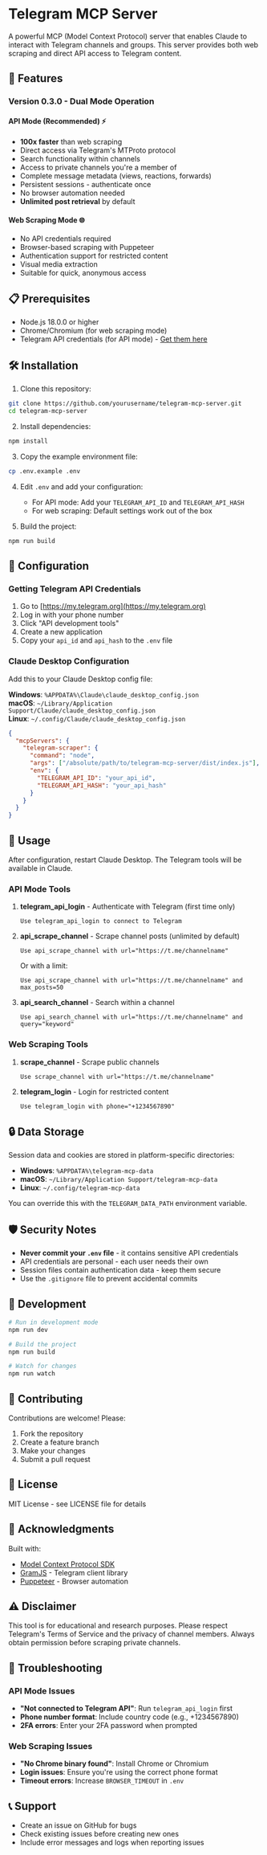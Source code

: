 # Telegram MCP Server

A powerful MCP (Model Context Protocol) server that enables Claude to interact with Telegram channels and groups. This server provides both web scraping and direct API access to Telegram content.

## 🚀 Features

### Version 0.3.0 - Dual Mode Operation

#### API Mode (Recommended) ⚡
- **100x faster** than web scraping
- Direct access via Telegram's MTProto protocol
- Search functionality within channels
- Access to private channels you're a member of
- Complete message metadata (views, reactions, forwards)
- Persistent sessions - authenticate once
- No browser automation needed
- **Unlimited post retrieval** by default

#### Web Scraping Mode 🌐
- No API credentials required
- Browser-based scraping with Puppeteer
- Authentication support for restricted content
- Visual media extraction
- Suitable for quick, anonymous access

## 📋 Prerequisites

- Node.js 18.0.0 or higher
- Chrome/Chromium (for web scraping mode)
- Telegram API credentials (for API mode) - [Get them here](https://my.telegram.org)

## 🛠️ Installation

1. Clone this repository:
```bash
git clone https://github.com/yourusername/telegram-mcp-server.git
cd telegram-mcp-server
```

2. Install dependencies:
```bash
npm install
```

3. Copy the example environment file:
```bash
cp .env.example .env
```

4. Edit `.env` and add your configuration:
   - For API mode: Add your `TELEGRAM_API_ID` and `TELEGRAM_API_HASH`
   - For web scraping: Default settings work out of the box

5. Build the project:
```bash
npm run build
```

## 🔧 Configuration

### Getting Telegram API Credentials

1. Go to [https://my.telegram.org](https://my.telegram.org)
2. Log in with your phone number
3. Click "API development tools"
4. Create a new application
5. Copy your `api_id` and `api_hash` to the `.env` file

### Claude Desktop Configuration

Add this to your Claude Desktop config file:

**Windows**: `%APPDATA%\Claude\claude_desktop_config.json`  
**macOS**: `~/Library/Application Support/Claude/claude_desktop_config.json`  
**Linux**: `~/.config/Claude/claude_desktop_config.json`

```json
{
  "mcpServers": {
    "telegram-scraper": {
      "command": "node",
      "args": ["/absolute/path/to/telegram-mcp-server/dist/index.js"],
      "env": {
        "TELEGRAM_API_ID": "your_api_id",
        "TELEGRAM_API_HASH": "your_api_hash"
      }
    }
  }
}
```

## 📖 Usage

After configuration, restart Claude Desktop. The Telegram tools will be available in Claude.

### API Mode Tools

1. **telegram_api_login** - Authenticate with Telegram (first time only)
   ```
   Use telegram_api_login to connect to Telegram
   ```

2. **api_scrape_channel** - Scrape channel posts (unlimited by default)
   ```
   Use api_scrape_channel with url="https://t.me/channelname"
   ```
   
   Or with a limit:
   ```
   Use api_scrape_channel with url="https://t.me/channelname" and max_posts=50
   ```

3. **api_search_channel** - Search within a channel
   ```
   Use api_search_channel with url="https://t.me/channelname" and query="keyword"
   ```

### Web Scraping Tools

1. **scrape_channel** - Scrape public channels
   ```
   Use scrape_channel with url="https://t.me/channelname"
   ```

2. **telegram_login** - Login for restricted content
   ```
   Use telegram_login with phone="+1234567890"
   ```

## 🔒 Data Storage

Session data and cookies are stored in platform-specific directories:

- **Windows**: `%APPDATA%\telegram-mcp-data`
- **macOS**: `~/Library/Application Support/telegram-mcp-data`
- **Linux**: `~/.config/telegram-mcp-data`

You can override this with the `TELEGRAM_DATA_PATH` environment variable.

## 🛡️ Security Notes

- **Never commit your `.env` file** - it contains sensitive API credentials
- API credentials are personal - each user needs their own
- Session files contain authentication data - keep them secure
- Use the `.gitignore` file to prevent accidental commits

## 📝 Development

```bash
# Run in development mode
npm run dev

# Build the project
npm run build

# Watch for changes
npm run watch
```

## 🤝 Contributing

Contributions are welcome! Please:

1. Fork the repository
2. Create a feature branch
3. Make your changes
4. Submit a pull request

## 📄 License

MIT License - see LICENSE file for details

## 🙏 Acknowledgments

Built with:
- [Model Context Protocol SDK](https://github.com/anthropics/model-context-protocol)
- [GramJS](https://github.com/gram-js/gramjs) - Telegram client library
- [Puppeteer](https://github.com/puppeteer/puppeteer) - Browser automation

## ⚠️ Disclaimer

This tool is for educational and research purposes. Please respect Telegram's Terms of Service and the privacy of channel members. Always obtain permission before scraping private channels.

## 🐛 Troubleshooting

### API Mode Issues

- **"Not connected to Telegram API"**: Run `telegram_api_login` first
- **Phone number format**: Include country code (e.g., +1234567890)
- **2FA errors**: Enter your 2FA password when prompted

### Web Scraping Issues

- **"No Chrome binary found"**: Install Chrome or Chromium
- **Login issues**: Ensure you're using the correct phone format
- **Timeout errors**: Increase `BROWSER_TIMEOUT` in `.env`

## 📞 Support

- Create an issue on GitHub for bugs
- Check existing issues before creating new ones
- Include error messages and logs when reporting issues